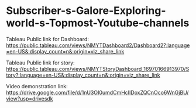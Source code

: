 
# Subscriber-s-Galore-Exploring-world-s-Topmost-Youtube-channels


Tableau Public link for Dashboard:    https://public.tableau.com/views/NMYTDashboard2/Dashboard2?:language=en-US&:display_count=n&:origin=viz_share_link



Tableau Public link for story:     https://public.tableau.com/views/NMYTStoryDashboard_16970166913970/Story?:language=en-US&:display_count=n&:origin=viz_share_link



Video demonstration link:   https://drive.google.com/file/d/1nU3OI0umdCmHcIIDoxZQCnOco6WnGjBU/view?usp=drivesdk


 
